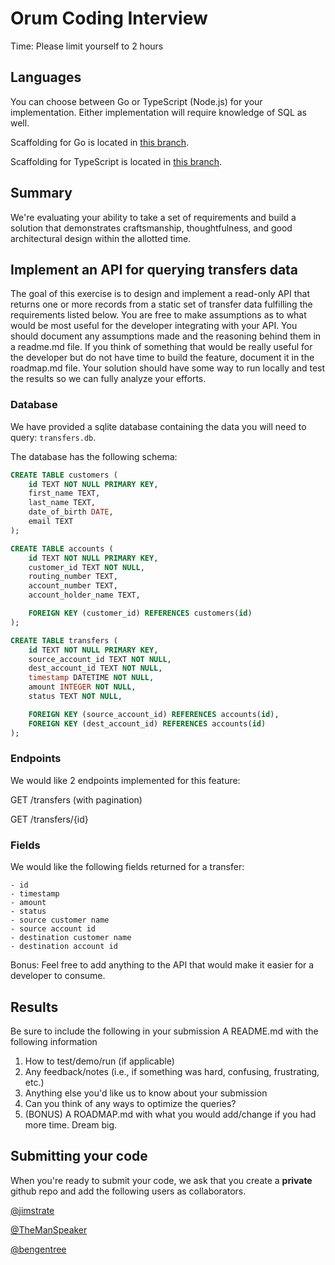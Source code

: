 # Orum Coding Interview

Time: Please limit yourself to 2 hours

## Languages

You can choose between Go or TypeScript (Node.js) for your implementation. Either implementation will require knowledge of SQL as well.

Scaffolding for Go is located in [this branch](https://github.com/orum-io/code-interview/tree/go).

Scaffolding for TypeScript is located in [this branch](https://github.com/orum-io/code-interview/tree/typescript).

## Summary

We're evaluating your ability to take a set of requirements and build a solution that demonstrates craftsmanship, thoughtfulness, and good architectural design within the allotted time.

## Implement an API for querying transfers data

The goal of this exercise is to design and implement a read-only API that returns one or more records from a static set of transfer data fulfilling the requirements listed below.  You are free to make assumptions as to what would be most useful for the developer integrating with your API. You should document any assumptions made and the reasoning behind them in a readme.md file.  If you think of something that would be really useful for the developer but do not have time to build the feature, document it in the roadmap.md file.
Your solution should have some way to run locally and test the results so we can fully analyze your efforts.

### Database

We have provided a sqlite database containing the data you will need to query: `transfers.db`.

The database has the following schema:

```sql
CREATE TABLE customers (
    id TEXT NOT NULL PRIMARY KEY,
    first_name TEXT,
    last_name TEXT,
    date_of_birth DATE,
    email TEXT
);

CREATE TABLE accounts (
    id TEXT NOT NULL PRIMARY KEY,
    customer_id TEXT NOT NULL,
    routing_number TEXT,
    account_number TEXT,
    account_holder_name TEXT,

    FOREIGN KEY (customer_id) REFERENCES customers(id)
);

CREATE TABLE transfers (
    id TEXT NOT NULL PRIMARY KEY,
    source_account_id TEXT NOT NULL,
    dest_account_id TEXT NOT NULL,
    timestamp DATETIME NOT NULL,
    amount INTEGER NOT NULL,
    status TEXT NOT NULL,

    FOREIGN KEY (source_account_id) REFERENCES accounts(id),
    FOREIGN KEY (dest_account_id) REFERENCES accounts(id)
);
```

### Endpoints

We would like 2 endpoints implemented for this feature:

GET /transfers (with pagination)

GET /transfers/{id}

### Fields

We would like the following fields returned for a transfer:

```text
- id
- timestamp
- amount
- status
- source customer name
- source account id
- destination customer name
- destination account id
```

Bonus: Feel free to add anything to the API that would make it easier for a developer to consume.

## Results

Be sure to include the following in your submission
A README.md with the following information

1. How to test/demo/run (if applicable)
2. Any feedback/notes (i.e., if something was hard, confusing, frustrating, etc.)
3. Anything else you'd like us to know about your submission
4. Can you think of any ways to optimize the queries?
5. (BONUS) A ROADMAP.md with what you would add/change if you had more time. Dream big.

## Submitting your code

When you're ready to submit your code, we ask that you create a **private** github repo and add the following users as collaborators.

[@jimstrate](https://github.com/jimstrate)

[@TheManSpeaker](https://github.com/TheManSpeaker)

[@bengentree](https://github.com/bengentree)
